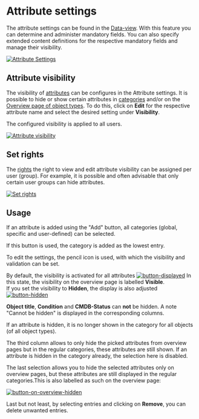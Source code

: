 # Attribute settings

The attribute settings can be found in the [Data-view](../index.md).
With this feature you can determine and administer mandatory fields. You can also specify extended content definitions for the respective mandatory fields and manage their visibility.

[![Attribute Settings](../../../assets/images/en/system-administration/administration/data-view/attribute-settings/as-1.png)](../../../assets/images/en/system-administration/administration/data-view/attribute-settings/as-1.png)

## Attribute visibility

The visibility of [attributes](../../../basics/attribute-fields.md) can be configures in the Attribute settings.
It is possible to hide or show certain attributes in [categories](../../../basics/categories-and-attributes.md) and/or on the [Overview page of object types](../../../basics/object-types.md).
To do this, click on **Edit** for the respective attribute name and select the desired setting under **Visibility**.

The configured visibility is applied to all users.

[![Attribute visibility](../../../assets/images/en/system-administration/administration/data-view/attribute-settings/as-2.png)](../../../assets/images/en/system-administration/administration/data-view/attribute-settings/as-2.png)

## Set rights

The [rights](../user-permissions.md) the right to view and edit attribute visibility can be assigned per user (group). For example, it is possible and often advisable that only certain user groups can hide attributes.

[![Set rights](../../../assets/images/en/system-administration/administration/data-view/attribute-settings/as-3.png)](../../../assets/images/en/system-administration/administration/data-view/attribute-settings/as-3.png)

## Usage

If an attribute is added using the "Add" button, all categories (global, specific and user-defined) can be selected.

If this button is used, the category is added as the lowest entry.

To edit the settings, the pencil icon is used, with which the visibility and validation can be set.

By default, the visibility is activated for all attributes
[![button-displayed](../../../assets/images/en/system-administration/administration/data-view/attribute-settings/as-4.png)](../../../assets/images/en/system-administration/administration/data-view/attribute-settings/as-4.png)
In this state, the visibility on the overview page is labelled **Visible**.<br>
If you set the visibility to **Hidden**, the display is also adjusted
[![button-hidden](../../../assets/images/en/system-administration/administration/data-view/attribute-settings/as-5.png)](../../../assets/images/en/system-administration/administration/data-view/attribute-settings/as-5.png)

**Object title**, **Condition** and **CMDB-Status** can **not** be hidden. A note "Cannot be hidden" is displayed in the corresponding columns.

If an attribute is hidden, it is no longer shown in the category for all objects (of all object types).

<!-- If an attribute is set to hidden but it was defined as mandatory via the validation settings, the user get's a information (popup) when pressing the save button:

!!! info "Popup"

    _The following attributes are defined as mandatory:_
    _\[LIST OF ALL EFFECTED ATTRIBUTES\]_
    _If you hide them from the your interface, their mandatory status will be removed. Do you want to continue?"_

A yes/no selection allows to confirm/discard these changes. -->

The third column allows to only hide the picked attributes from overview pages but in the regular categories, these attributes are still shown. If an attribute is hidden in the category already, the selection here is disabled.

The last selection allows you to hide the selected attributes only on overview pages, but these attributes are still displayed in the regular categories.This is also labelled as such on the overview page:

[![button-on-overview-hidden](../../../assets/images/en/system-administration/administration/data-view/attribute-settings/as-6.png)](../../../assets/images/en/system-administration/administration/data-view/attribute-settings/as-6.png)

Last but not least, by selecting entries and clicking on **Remove**, you can delete unwanted entries.
